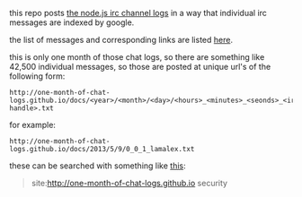 this repo posts [the node.js irc channel logs](http://static.izs.me/irclogs/node.js/)
in a way that individual irc messages are indexed by google.

the list of messages and corresponding links are listed [here](http://he-said-she-said.github.io).

this is only one month of those chat logs, so there are something like 42,500 individual messages, so those are posted at unique url's of the following form:


```text
http://one-month-of-chat-logs.github.io/docs/<year>/<month>/<day>/<hours>_<minutes>_<seonds>_<irc handle>.txt
```

for example:

```text
http://one-month-of-chat-logs.github.io/docs/2013/5/9/0_0_1_lamalex.txt
```

these can be searched with something like [this](https://www.google.com/#q=site:http%3A%2F%2Fone-month-of-chat-logs.github.io+security):

> site:http://one-month-of-chat-logs.github.io security
